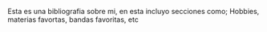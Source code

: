 Esta es una bibliografia sobre mi, en esta incluyo secciones como; Hobbies, materias favortas, bandas favoritas, etc
